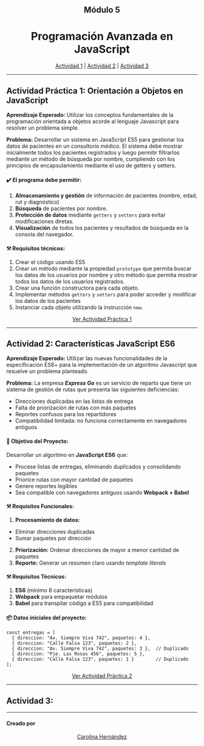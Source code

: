 <h2 align=center > Módulo 5</h2>
<h1 align=center > Programación Avanzada en JavaScript</h1>

<p align="center"> 
  <a href="#actividad1">Actividad 1</a> | 
	<a href="#actividad2">Actividad 2</a> | 
	<a href="#actividad3">Actividad 3</a> 
</p>

-----

<a name="actividad1">

## Actividad Práctica 1: Orientación a Objetos en JavaScript</a>

**Aprendizaje Esperado:** Utilizar los conceptos fundamentales de la programación orientada a objetos acorde al lenguaje Javascript para resolver un problema simple.

**Problema:** Desarrollar un sistema en JavaScript ES5 para gestionar los datos de pacientes en un consultorio médico. El sistema debe mostrar inicialmente todos los pacientes registrados y luego permitir filtrarlos mediante un método de búsqueda por nombre, cumpliendo con los principios de encapsulamiento mediante el uso de getters y setters.

#### ✔️ El programa debe permitir:

1. **Almacenamiento y gestión** de información de pacientes (nombre, edad, rut y diagnóstico)
2. **Búsqueda** de pacientes por nombre.
3. **Protección de datos** mediante `getters` y `setters` para evitar modificaciones diretas.
4. **Visualización** de todos los pacientes y resultados de búsqueda en la consola del navegador.

#### ⚒️ Requisitos técnicos:
1. Crear el código usando ES5
2. Crear un método mediante la propiedad `prototype` que permita buscar los datos de los usuarios por nombre y otro método que permita mostrar todos los datos de los usuarios registrados.
3. Crear una función constructora para cada objeto.
4. Implementar métodos `getters` y `setters` para poder acceder y modificar los datos de los pacientes
5. Instanciar cada objeto utilizando la instrucción `new`.

<p align="center"> 
  <a href="https://carohernz.github.io/Modulo-5_ABP/ABP1.html">Ver Actividad Práctica 1</a>
</p>

----

<a name="actividad2">

## Actividad 2: Características JavaScript ES6</a>

**Aprendizaje Esperado:** Utilizar las nuevas funcionalidades de la especificación ES6+ para la implementación de un algoritmo Javascript que resuelve un problema planteado.

**Problema:** La empresa ***Express Go*** es un servicio de reparto que tiene un sistema de gestión de rutas que presenta las siguientes deficiencias:

* Direcciones duplicadas en las listas de entrega
* Falta de priorización de rutas con más paquetes
* Reportes confusos para los repartidores
* Compatibilidad limitada: no funciona correctamente en navegadores antiguos

#### 🎯 Objetivo del Proyecto:
Desarrollar un algoritmo en **JavaScript ES6** que:

  * Procese listas de entregas, eliminando duplicados y consolidando paquetes
  * Priorice rutas con mayor cantidad de paquetes
  * Genere reportes legibles
  * Sea compatible con navegadores antiguos usando **Webpack + Babel**

#### ⚒️ Requisitos Funcionales:

1. **Procesamiento de datos:**
  * Eliminar direcciones duplicadas
  * Sumar paquetes por dirección
2. **Priorización:** Ordenar direcciones de mayor a menor cantidad de paquetes
3. **Reporte:** Generar un resumen claro usando *template literals*

#### ⚒️ Requisitos Técnicos:
1. **ES6** (mínimo 8 características)
2. **Webpack** para empaquetar módulos
3. **Babel** para transpilar código a ES5 para compatibilidad

#### 📦 Datos iniciales del proyecto:

````
const entregas = [
  { direccion: "Av. Siempre Viva 742", paquetes: 4 },
  { direccion: "Calle Falsa 123", paquetes: 2 },
  { direccion: "Av. Siempre Viva 742", paquetes: 3 },  // Duplicado
  { direccion: "Pje. Las Rosas 456", paquetes: 5 },
  { direccion: "Calle Falsa 123", paquetes: 1 }        // Duplicado
];
````


<p align="center"> 
  <a href="https://carohernz.github.io/Modulo-5_ABP/ABP2.html">Ver Actividad Práctica 2</a>
</p>

----

<a name="actividad3">

## Actividad 3: </a>

----

#### Creado por
<p align="center"> 
  <a href="https://github.com/CaroHernz">Carolina Hernández</a>
</p>